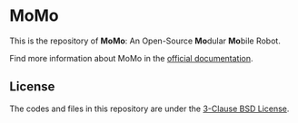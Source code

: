 # MoMo

This is the repository of **MoMo**: An Open-Source **Mo**dular **Mo**bile Robot.

Find more information about MoMo in the [official documentation](https://tuhh-itl.github.io/MoMo/).

## License

The codes and files in this repository are under the [3-Clause BSD License](https://opensource.org/license/bsd-3-clause).
